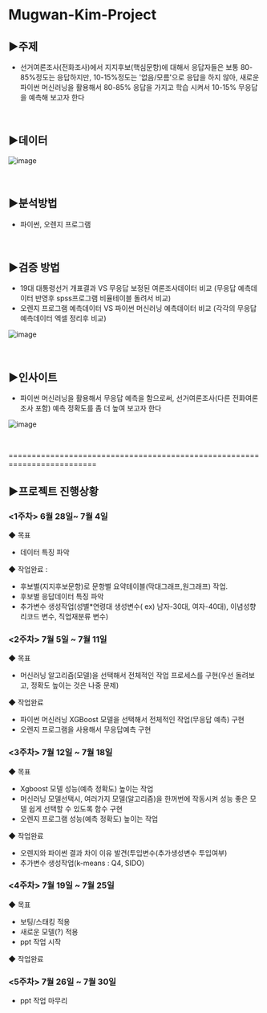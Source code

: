 # Mugwan-Kim-Project

## ▶주제 
 - 선거여론조사(전화조사)에서 지지후보(핵심문항)에 대해서 응답자들은 보통 80-85%정도는 응답하지만, 10-15%정도는 '없음/모름'으로 응답을 하지 않아, 새로운 파이썬 머신러닝을 활용해서 80-85% 응답을 가지고 학습 시켜서 10-15% 무응답을 예측해 보고자 한다

<br>

## ▶데이터
![image](https://user-images.githubusercontent.com/83946378/127788863-276a936c-ac69-4cc9-adc6-a44eef9dcd67.png)


<br>

## ▶분석방법
 - 파이썬, 오렌지 프로그램<br>

<br>

## ▶검증 방법
 - 19대 대통령선거 개표결과 VS 무응답 보정된 여론조사데이터 비교 (무응답 예측데이터 반영후 spss프로그램 비율테이블 돌려서 비교)
 - 오렌지 프로그램 예측데이터 VS 파이썬 머신러닝 예측데이터 비교 (각각의 무응답 예측데이터 엑셀 정리후 비교)<br>

![image](https://user-images.githubusercontent.com/83946378/124903432-ed4fc200-e01e-11eb-9eaa-a11244b0f1b9.png)

<br>

## ▶인사이트
 - 파이썬 머신러닝을 활용해서 무응답 예측을 함으로써, 선거여론조사(다른 전화여론조사 포함) 예측 정확도를 좀 더 높여 보고자 한다

![image](https://user-images.githubusercontent.com/83946378/124427663-a3f53d80-dda6-11eb-9266-1053ca65da28.png)

<br>

=========================================================================


## ▶프로젝트 진행상황<br>
### <1주차> 6월 28일~ 7월 4일
 ◆ 목표
  - 데이터 특징 파악

 ◆ 작업완료 : 
  - 후보별(지지후보문항)로 문항별 요약테이블(막대그래프,원그래프) 작업.
  - 후보별 응답데이터 특징 파악
  - 추가변수 생성작업(성별*연령대 생성변수( ex) 남자-30대, 여자-40대), 이념성향 리코드 변수, 직업재분류 변수)<br>

### <2주차> 7월 5일 ~ 7월 11일
 ◆ 목표
  - 머신러닝 알고리즘(모델)을 선택해서 전체적인 작업 프로세스를 구현(우선 돌려보고, 정확도 높이는 것은 나중 문제)

 ◆ 작업완료
  - 파이썬 머신러닝 XGBoost 모델을 선택해서 전체적인 작업(무응답 예측) 구현
  - 오렌지 프로그램을 사용해서 무응답예측 구현<br>

### <3주차> 7월 12일 ~ 7월 18일
 ◆ 목표
  - Xgboost 모델 성능(예측 정확도) 높이는 작업
  - 머신러닝 모델선택시, 여러가지 모델(알고리즘)을 한꺼번에 작동시켜 성능 좋은 모델 쉽게 선택할 수 있도록 함수 구현
  - 오렌지 프로그램 성능(예측 정확도) 높이는 작업
 
 ◆ 작업완료
  - 오렌지와 파이썬 결과 차이 이유 발견(투입변수(추가생성변수 투입여부) 
  - 추가변수 생성작업(k-means : Q4, SIDO)

### <4주차> 7월 19일 ~ 7월 25일
 ◆ 목표
  - 보팅/스태킹 적용
  - 새로운 모델(?) 적용
  - ppt 작업 시작
 
 ◆ 작업완료
 
 
### <5주차> 7월 26일 ~ 7월 30일 
  - ppt 작업 마무리

